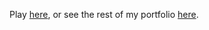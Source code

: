 Play [here](http://www.radovsky.com/asteroids), or see the rest of my portfolio [here](http://www.radovsky.com).